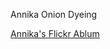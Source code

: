 Annika Onion Dyeing

[Annika's Flickr Ablum](https://www.flickr.com/photos/128418753@N06/albums/72177720300558025)
